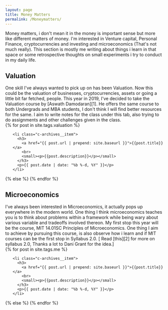 ```yaml
---
layout: page
title: Money Matters
permalink: /Moneymatters/
---
```

Money matters, i don't mean it in the money is important sense but more like different matters of money. I'm interested in Venture capital, Personal Finance, cryptocurrencies and investing and microeconomics (That's not much really). This section is mostly me writing about things i learn in that space or some retrospective thoughts on small experiments i try to conduct in my daily life.
<br class='brex'>

<h2>Valuation</h2>
One skill I've always wanted to pick up on has been Valuation. Now this could be the valuation of businesses, cryptocurrencies, assets or going a little bit far fetched, people. This year in 2019, I've decided to take the Valuation course by [Aswath Damodaran][1]. He offers the same course to both Undergrads and MBA students, I don't think I will find better resources for the same. I aim to write notes for the class under this tab, also trying to do assignments and other challenges given in the class.


<section class="c-archives">
  <link rel="shortcut icon" href="">
  {% for post in site.tags.valuation  %}
  <ul class="c-archives__list">

    <li class="c-archives__item">
      <h3>
        <a href="{{ post.url | prepend: site.baseurl }}">{{post.title}}</a>
        <br>
        <small><p>{{post.description}}</p></small>
      </h3>
      <p>{{ post.date | date: "%b %-d, %Y" }}</p>
    </li>

  </ul>
  {% else %}
{% endfor %}

<h2>Microeconomics</h2>
I've always been interested in Microeconomics, it actually pops up everywhere in the modern world. One thing I think microeconomics teaches you is to think about problems within a framework while being wary about various variable and tradeoffs involved thereon. My first stop this year will be the course, MIT 14.01SC Principles of Microeconomics. One thing I aim to achieve by pursuing this course, is also observe how i learn and if MIT courses can be the first stop in Syllabus 2.0.
[ Read [this][2] for more on syllabus 2.0, Thanks a lot to Dani Grant for the idea.]


<section class="c-archives">
  <link rel="shortcut icon" href="">
  {% for post in site.tags.me  %}
  <ul class="c-archives__list">

    <li class="c-archives__item">
      <h3>
        <a href="{{ post.url | prepend: site.baseurl }}">{{post.title}}</a>
        <br>
        <small><p>{{post.description}}</p></small>
      </h3>
      <p>{{ post.date | date: "%b %-d, %Y" }}</p>
    </li>

  </ul>
  {% else %}
{% endfor %}

[1]: http://people.stern.nyu.edu/adamodar/
[2]: https://danigrant.github.io/syllabus/
